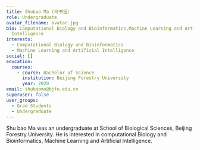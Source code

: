 ```yaml
---
title: Shubao Ma (马书宝）
role: Undergraduate
avatar_filename: avatar.jpg
bio: Computational Biology and Bioinformatics,Machine Learning and Artificial
  Intelligence
interests:
  - Computational Biology and Bioinformatics
  - Machine Learning and Artificial Intelligence
social: []
education:
  courses:
    - course: Bachelor of Science
      institution: Beijing Forestry University
      year: 2020
email: shubaoma@bjfu.edu.cn
superuser: false
user_groups:
  - Grad Students
  - Undergraduate
---
```

Shu bao Ma was an undergraduate at School of Biological Sciences, Beijing Forestry University. He is interested in computational Biology and Bioinformatics, Machine Learning and Artificial Intelligence.